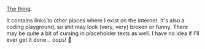 [The thing](https://thebabydino.github.io).

It contains links to other places where I exist on the internet. It's also a coding playground, so shit may look (very, very) broken or funny. There may be quite a bit of cursing in placeholder texts as well. I have no idea if I'll ever get it done... oops!
👀
